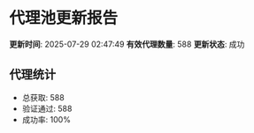 # 代理池更新报告

**更新时间**: 2025-07-29 02:47:49
**有效代理数量**: 588
**更新状态**:  成功

## 代理统计
- 总获取: 588
- 验证通过: 588
- 成功率: 100%
